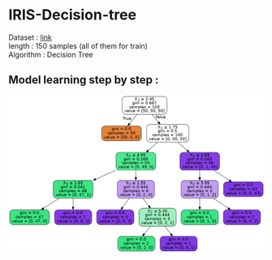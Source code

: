 # IRIS-Decision-tree

Dataset : [link](https://scikit-learn.org/stable/auto_examples/datasets/plot_iris_dataset.html)\
length : 150 samples (all of them for train)\
Algorithm : Decision Tree

## Model learning step by step : 


![Output](https://github.com/kiyan-rezaee/IRIS-Decision-tree/blob/main/output.png?raw=true)
